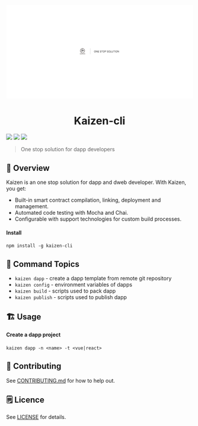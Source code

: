 <p align=center>
<img src="./assets/title.png">
</p>


<p align=center>
<h1 align=center>Kaizen-cli</h1>
<a target="_blank" href="https://github.com/PortalNetwork/nifty-game/pulls" title="PRs Welcome"><img src="https://img.shields.io/badge/PRs-welcome-blue.svg"></a>
<img src="https://img.shields.io/hackage-deps/v/lens.svg"/>
<a target="_blank" href="#"><img src="https://img.shields.io/github/license/mashape/apistatus.svg"/></a>
</p>

> One stop solution for dapp developers

## 🚀 Overview
Kaizen is an one stop solution for dapp and dweb developer. With Kaizen, you get:
- Built-in smart contract compilation, linking, deployment and  management.
- Automated code testing with Mocha and Chai.
- Configurable with support technologies for custom build processes.

#### Install
```
npm install -g kaizen-cli 
```

## 🔨 Command Topics

- `kaizen dapp` - create a dapp template from remote git repository
- `kaizen config` - environment variables of dapps
- `kaizen build` - scripts used to pack dapp
- `kaizen publish` - scripts used to publish dapp

## 🏗 Usage

#### Create a dapp project

```
kaizen dapp -n <name> -t <vue|react>
```

## 📣 Contributing
See [CONTRIBUTING.md](./CONTRIBUTING.md) for how to help out.

## 🗒 Licence
See [LICENSE](./LICENSE) for details.
